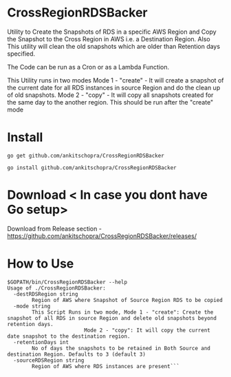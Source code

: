 # CrossRegionRDSBacker
Utility to Create the Snapshots of RDS in a specific AWS Region and Copy the Snapshot to the Cross Region in AWS i.e. a Destination Region.
Also This utility will clean the old snapshots which are older than Retention days specified. 

The Code can be run as a Cron or as a Lambda Function. 

This Utility runs in two modes 
Mode 1 - "create" - It will create a snapshot of the current date for all RDS instances in source Region and do the clean up of old snapshots. 
Mode 2 - "copy" - It will copy all snapshots created for the same day to the another region. This should be run after the "create" mode

# Install

```go get github.com/ankitschopra/CrossRegionRDSBacker```

```go install github.com/ankitschopra/CrossRegionRDSBacker```



# Download < In case you dont have Go setup>
Download from Release section - https://github.com/ankitschopra/CrossRegionRDSBacker/releases/

# How to Use
```
$GOPATH/bin/CrossRegionRDSBacker --help
Usage of ./CrossRegionRDSBacker:
  -destRDSRegion string
    	Region of AWS where Snapshot of Source Region RDS to be copied
  -mode string
    	This Script Runs in two mode, Mode 1 - "create": Create the snapshot of all RDS in source Region and delete old snapshots beyond retention days.
    	                 Mode 2 - "copy": It will copy the current date snapshot to the destination region.
  -retentionDays int
    	No of days the snapshots to be retained in Both Source and destination Region. Defaults to 3 (default 3)
  -sourceRDSRegion string
    	Region of AWS where RDS instances are present```
      
      
      
      
